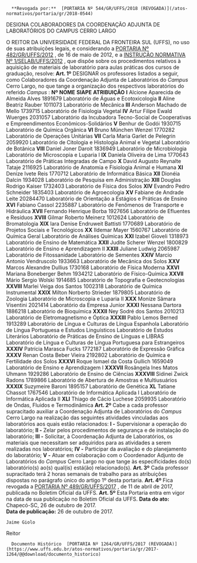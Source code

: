       **Revogada por:**  [PORTARIA Nº 544/GR/UFFS/2018 (REVOGADA)](/atos-normativos/portaria/gr/2018-0544) 

   DESIGNA COLABORADORES DA COORDENAÇÃO ADJUNTA DE LABORATÓRIOS DO CAMPUS CERRO LARGO  

 O REITOR DA UNIVERSIDADE FEDERAL DA FRONTEIRA SUL (UFFS), no uso de suas atribuições legais, e considerando a [PORTARIA Nº 482/GR/UFFS/2012](https://www.uffs.edu.br/atos-normativos/portaria/gr/2012-0482)  , de 16 de maio de 2012, e a [INSTRUÇÃO NORMATIVA Nº 1/SELAB/UFFS/2012](https://www.uffs.edu.br/atos-normativos/instrucao-normativa/selab/2012-0001)  , que dispõe sobre os procedimentos relativos à aquisição de materiais de laboratório para aulas práticas dos cursos de graduação, resolve:   **Art. 1º** DESIGNAR os professores listados a seguir, como Colaboradores da Coordenação Adjunta de Laboratórios do *Campus* Cerro Largo, no que tange a organização dos respectivos laboratórios do referido *Campus* :     **Nº**    **NOME**    **SIAPE**    **ATRIBUIÇÃO**      **I**    Alcione Aparecida de Almeida Alves   1891679   Laboratório de Águas e Ecotoxicologia     **II**    Aline Beatriz Rauber   1011073   Laboratório de Mecânica     **III**    Anderson Machado de Mello   1739715   Laboratório de Fisiologia Vegetal     **IV**    Artur Filipe Ewald Wuerges   2031057   Laboratório da Incubadora Tecno-Social de Cooperativas e Empreendimentos Econômicos-Solidários     **V**    Benhur de Godói   1930715   Laboratório de Química Orgânica     **VI**    Bruno München Wenzel   1770282   Laboratório de Operações Unitárias     **VII**    Carla Maria Garlet de Pelegrin   2059920   Laboratório de Citologia e Histologia Animal e Vegetal Laboratório de Botânica     **VIII**    Daniel Joner Daroit   1836949   Laboratório de Microbiologia Laboratório de Microscopia e Luparia I     **IX**    Daniela Oliveira de Lima   1770643   Laboratório de Práticas Integradas de Campo     **X**    David Augusto Reynalte Tataje   2116925   Laboratório de Anatomia e Fisiologia Animal e Humana     **XI**    Denize Ivete Reis   1770712   Laboratório de Informática Básica     **XII**    Dionéia Dalcin   1934028   Laboratório de Pesquisa em Administração     **XIII**    Douglas Rodrigo Kaiser   1732403   Laboratório de Física dos Solos     **XIV**    Evandro Pedro Schneider   1835403   Laboratório de Agroecologia     **XV**    Fabiane de Andrade Leite   20284470   Laboratório de Orientação a Estágios e Práticas de Ensino     **XVI**    Fabiano Cassol   2235887   Laboratório de Fenômenos de Transporte e Hidráulica     **XVII**    Fernando Henrique Borba   1927656   Laboratório de Efluentes e Resíduos     **XVIII**    Gilmar Roberto Meinerz   1012624   Laboratório de Bromatologia     **XIX**    Iara Denise Endruweit Battisti   1770689   Laboratório de Projetos Sociais e Tecnológicos     **XX**    Ildemar Mayer   1560767   Laboratório de Química Geral Laboratório de Análises Químicas     **XXI**    Izabel Gioveli   1318973   Laboratório de Ensino de Matemática     **XXII**    Judite Scherer Wenzel   1800829   Laboratório de Ensino e Aprendizagem II     **XXIII**    Juliane Ludwig   2065987   Laboratório de Fitossanidade Laboratório de Sementes     **XXIV**    Marcio Antonio Vendruscolo   1933663   Laboratório de Mecânica dos Solos     **XXV**    Marcos Alexandre Dullius   1730168   Laboratório de Física Moderna     **XXVI**    Mariana Boneberger Behm   1934212   Laboratório de Físico-Química     **XXVII**    Mário Sergio Wolski   1914685   Laboratório de Topografia e Geotecnologias     **XXVIII**    Marlei Veiga dos Santos   1002318   Laboratório de Química Instrumental     **XXIX**    Milton Norberto Strieder   1879805   Laboratório de Zoologia Laboratório de Microscopia e Luparia II     **XXX**    Monize Sâmara Visentini   2021414   Laboratório da Empresa Junior     **XXXI**    Nessana Dartora   1886218   Laboratório de Bioquímica     **XXXII**    Ney Sodré dos Santos   2010213   Laboratório de Eletromagnetismo e Óptica     **XXXIII**    Pablo Lemos Berned   1913289   Laboratório de Língua e Culturas de Língua Espanhola Laboratório de Língua Portuguesa e Estudos Linguísticos Laboratório de Estudos Literários Laboratório de Práticas de Ensino de Línguas e LIBRAS Laboratório de Língua e Culturas de Língua Portuguesa para Estrangeiros     **XXXIV**    Patrícia Marasca Fucks   1772187   Laboratório de Expressão Gráfica     **XXXV**    Renan Costa Beber Vieira   2192802   Laboratório de Química e Fertilidade dos Solos     **XXXVI**    Roque Ismael da Costa Gullich   1659049   Laboratório de Ensino e Aprendizagem I     **XXXVII**    Rosângela Ines Matos Uhmann   1929286   Laboratório de Ensino de Ciências     **XXXVIII**    Sidinei Zwick Radons   1789866   Laboratório de Abertura de Amostras e Multiusuários     **XXXIX**    Suzymeire Baroni   1895157   Laboratório de Genética     **XL**    Tatiane Chassot   1767546   Laboratório de Informática Aplicada I Laboratório de Informática Aplicada II     **XLI**    Thiago de Cácio Luchese   2059935   Laboratório de Ondas, Fluidos e Termodinâmica       **Art. 2º** Cabe a cada professor supracitado auxiliar a Coordenação Adjunta de Laboratórios do *Campus* Cerro Largo na realização das seguintes atividades vinculadas aos laboratórios aos quais estão relacionados: **I -** Supervisionar a operação do laboratório; **II -** Zelar pelos procedimentos de segurança e de instalação do laboratório; **III -** Solicitar, à Coordenação Adjunta de Laboratórios, os materiais que necessitam ser adquiridos para as atividades a serem realizadas nos laboratórios; **IV -** Participar da avaliação e do planejamento do laboratório; **V -** Atuar em colaboração com o Coordenador Adjunto de Laboratórios do *Campus* Cerro Largo no que tange às especificidades do(s) laboratório(s) ao(s) qual(is) está(ão) relacionado(s).   **Art. 3º** Cada professor supracitado terá 2 horas semanais de trabalho para as atribuições dispostas no parágrafo único do artigo 1º desta portaria.   **Art. 4º** Fica revogada a [PORTARIA Nº 489/GR/UFFS/2017](https://www.uffs.edu.br/atos-normativos/portaria/gr/2017-0489)  , de 11 de abril de 2017, publicada no Boletim Oficial da UFFS.   **Art. 5º** Esta Portaria entra em vigor na data de sua publicação no Boletim Oficial da UFFS.      **Data do ato:** Chapecó-SC, 26 de outubro de 2017.   
 **Data de publicação:**  26 de outubro de 2017. 

    Jaime Giolo   
 Reitor 

      Documento Histórico  [PORTARIA Nº 1264/GR/UFFS/2017 (REVOGADA)](https://www.uffs.edu.br/atos-normativos/portaria/gr/2017-1264/@@download/documento_historico)     
      